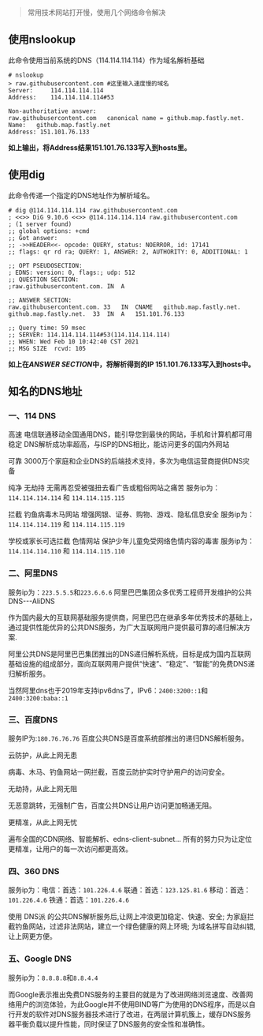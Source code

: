 > 常用技术网站打开慢，使用几个网络命令解决

## 使用nslookup

此命令使用当前系统的DNS（114.114.114.114）作为域名解析基础

```shell
# nslookup
> raw.githubusercontent.com #这里输入速度慢的域名
Server:		114.114.114.114
Address:	114.114.114.114#53

Non-authoritative answer:
raw.githubusercontent.com	canonical name = github.map.fastly.net.
Name:	github.map.fastly.net
Address: 151.101.76.133
```

**如上输出，将Address结果151.101.76.133写入到hosts里。**

## 使用dig

此命令传递一个指定的DNS地址作为解析域名。

```shell
# dig @114.114.114.114 raw.githubusercontent.com
; <<>> DiG 9.10.6 <<>> @114.114.114.114 raw.githubusercontent.com
; (1 server found)
;; global options: +cmd
;; Got answer:
;; ->>HEADER<<- opcode: QUERY, status: NOERROR, id: 17141
;; flags: qr rd ra; QUERY: 1, ANSWER: 2, AUTHORITY: 0, ADDITIONAL: 1

;; OPT PSEUDOSECTION:
; EDNS: version: 0, flags:; udp: 512
;; QUESTION SECTION:
;raw.githubusercontent.com.	IN	A

;; ANSWER SECTION:
raw.githubusercontent.com. 33	IN	CNAME	github.map.fastly.net.
github.map.fastly.net.	33	IN	A	151.101.76.133

;; Query time: 59 msec
;; SERVER: 114.114.114.114#53(114.114.114.114)
;; WHEN: Wed Feb 10 10:42:40 CST 2021
;; MSG SIZE  rcvd: 105
```

**如上在*ANSWER SECTION*中，将解析得到的IP 151.101.76.133写入到hosts中。**



## 知名的DNS地址

### 一、114 DNS


高速 电信联通移动全国通用DNS，能引导您到最快的网站，手机和计算机都可用
稳定 DNS解析成功率超高，与ISP的DNS相比，能访问更多的国内外网站

可靠 3000万个家庭和企业DNS的后端技术支持，多次为电信运营商提供DNS灾备

纯净 无劫持 无需再忍受被强扭去看广告或粗俗网站之痛苦
服务ip为：`114.114.114.114` 和 `114.114.115.115`

拦截 钓鱼病毒木马网站 增强网银、证券、购物、游戏、隐私信息安全
服务ip为：`114.114.114.119` 和 `114.114.115.119`

学校或家长可选拦截 色情网站 保护少年儿童免受网络色情内容的毒害
服务ip为：`114.114.114.110` 和 `114.114.115.110`

### 二、阿里DNS


服务ip为：`223.5.5.5`和`223.6.6.6` 阿里巴巴集团众多优秀工程师开发维护的公共DNS---AliDNS

作为国内最大的互联网基础服务提供商，阿里巴巴在继承多年优秀技术的基础上，通过提供性能优异的公共DNS服务，为广大互联网用户提供最可靠的递归解决方案.

阿里公共DNS是阿里巴巴集团推出的DNS递归解析系统，目标是成为国内互联网基础设施的组成部分，面向互联网用户提供“快速”、“稳定”、“智能”的免费DNS递归解析服务。

当然阿里dns也于2019年支持ipv6dns了，IPv6：`2400:3200::1`和`2400:3200:baba::1`

### 三、百度DNS


服务IP为:`180.76.76.76` 百度公共DNS是百度系统部推出的递归DNS解析服务。

云防护，从此上网无患

病毒、木马、钓鱼网站一网拦截，百度云防护实时守护用户的访问安全。

无劫持，从此上网无阻

无恶意跳转，无强制广告，百度公共DNS让用户访问更加畅通无阻。

更精准，从此上网无忧

遍布全国的CDN网络、智能解析、edns-client-subnet… 所有的努力只为让定位更精准，让用户的每一次访问都更高效。

### 四、360 DNS


服务ip为：电信：首选：`101.226.4.6` 联通：首选：`123.125.81.6` 移动：首选：`101.226.4.6` 铁通：首选：`101.226.4.6`

使用 DNS派 的公共DNS解析服务后,让网上冲浪更加稳定、快速、安全; 为家庭拦截钓鱼网站，过滤非法网站，建立一个绿色健康的网上环境; 为域名拼写自动纠错, 让上网更方便。

### 五、Google DNS


服务ip为：`8.8.8.8`和`8.8.4.4`

而Google表示推出免费DNS服务的主要目的就是为了改进网络浏览速度、改善网络用户的浏览体验，为此Google并不使用BIND等广为使用的DNS程序，而是以自行开发的软件对DNS服务器技术进行了改进，在两层计算机簇上，缓存DNS服务器平衡负载以提升性能，同时保证了DNS服务的安全性和准确性。